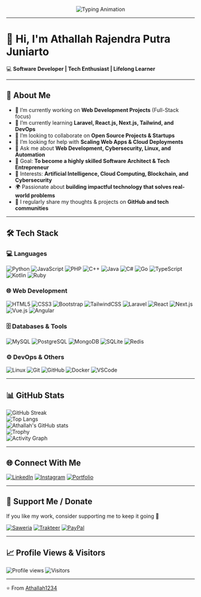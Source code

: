 <p align="center">
  <img src="https://readme-typing-svg.herokuapp.com?size=25&duration=4000&color=0ef&center=true&vCenter=true&lines=Hi+%F0%9F%91%8B,+I'm+Athallah!;Software+Developer;Full-Stack+Web+Developer;Tech+Enthusiast;Open+Source+Contributor;Lifelong+Learner" alt="Typing Animation">
</p>

---

# 👋 Hi, I'm Athallah Rajendra Putra Juniarto  

💻 **Software Developer | Tech Enthusiast | Lifelong Learner**  

---

## 🚀 About Me  
- 🔭 I’m currently working on **Web Development Projects** (Full-Stack focus)  
- 🌱 I’m currently learning **Laravel, React.js, Next.js, Tailwind, and DevOps**  
- 👯 I’m looking to collaborate on **Open Source Projects & Startups**  
- 🤔 I’m looking for help with **Scaling Web Apps & Cloud Deployments**  
- 💬 Ask me about **Web Development, Cybersecurity, Linux, and Automation**  
- 📌 Goal: **To become a highly skilled Software Architect & Tech Entrepreneur**  
- 🎯 Interests: **Artificial Intelligence, Cloud Computing, Blockchain, and Cybersecurity**  
- 🌍 Passionate about **building impactful technology that solves real-world problems**  
- 📝 I regularly share my thoughts & projects on **GitHub and tech communities**  

---

## 🛠️ Tech Stack  

### 💻 Languages  
![Python](https://img.shields.io/badge/Python-3776AB?style=flat&logo=python&logoColor=white)  ![JavaScript](https://img.shields.io/badge/JavaScript-F7DF1E?style=flat&logo=javascript&logoColor=black)  ![PHP](https://img.shields.io/badge/PHP-777BB4?style=flat&logo=php&logoColor=white)  ![C++](https://img.shields.io/badge/C++-00599C?style=flat&logo=cplusplus&logoColor=white)  ![Java](https://img.shields.io/badge/Java-007396?style=flat&logo=java&logoColor=white)  ![C#](https://img.shields.io/badge/C%23-239120?style=flat&logo=c-sharp&logoColor=white)  ![Go](https://img.shields.io/badge/Go-00ADD8?style=flat&logo=go&logoColor=white)  ![TypeScript](https://img.shields.io/badge/TypeScript-007ACC?style=flat&logo=typescript&logoColor=white)  ![Kotlin](https://img.shields.io/badge/Kotlin-0095D5?style=flat&logo=kotlin&logoColor=white)  ![Ruby](https://img.shields.io/badge/Ruby-CC342D?style=flat&logo=ruby&logoColor=white)    

### 🌐 Web Development  
![HTML5](https://img.shields.io/badge/HTML5-E34F26?style=flat&logo=html5&logoColor=white)  ![CSS3](https://img.shields.io/badge/CSS3-1572B6?style=flat&logo=css3&logoColor=white)  ![Bootstrap](https://img.shields.io/badge/Bootstrap-7952B3?style=flat&logo=bootstrap&logoColor=white)  ![TailwindCSS](https://img.shields.io/badge/Tailwind_CSS-38B2AC?style=flat&logo=tailwind-css&logoColor=white)  ![Laravel](https://img.shields.io/badge/Laravel-FF2D20?style=flat&logo=laravel&logoColor=white)  ![React](https://img.shields.io/badge/React-20232A?style=flat&logo=react&logoColor=61DAFB)  ![Next.js](https://img.shields.io/badge/Next.js-000000?style=flat&logo=nextdotjs&logoColor=white)  ![Vue.js](https://img.shields.io/badge/Vue.js-35495E?style=flat&logo=vue-dot-js&logoColor=4FC08D)  ![Angular](https://img.shields.io/badge/Angular-DD0031?style=flat&logo=angular&logoColor=white)  

### 🗄️ Databases & Tools  
![MySQL](https://img.shields.io/badge/MySQL-005C84?style=flat&logo=mysql&logoColor=white)  ![PostgreSQL](https://img.shields.io/badge/PostgreSQL-316192?style=flat&logo=postgresql&logoColor=white)  ![MongoDB](https://img.shields.io/badge/MongoDB-4EA94B?style=flat&logo=mongodb&logoColor=white)  ![SQLite](https://img.shields.io/badge/SQLite-07405E?style=flat&logo=sqlite&logoColor=white)  ![Redis](https://img.shields.io/badge/Redis-DC382D?style=flat&logo=redis&logoColor=white)  

### ⚙️ DevOps & Others  
![Linux](https://img.shields.io/badge/Linux-FCC624?style=flat&logo=linux&logoColor=black)  ![Git](https://img.shields.io/badge/Git-F05032?style=flat&logo=git&logoColor=white)  ![GitHub](https://img.shields.io/badge/GitHub-181717?style=flat&logo=github&logoColor=white)  ![Docker](https://img.shields.io/badge/Docker-2496ED?style=flat&logo=docker&logoColor=white)  ![VSCode](https://img.shields.io/badge/VSCode-0078d7?style=flat&logo=visual-studio-code&logoColor=white)  

---

## 📊 GitHub Stats  

![GitHub Streak](https://github-readme-streak-stats.herokuapp.com/?user=Athallah1234&theme=tokyonight&hide_border=false)  
![Top Langs](https://github-readme-stats.vercel.app/api/top-langs/?username=Athallah1234&layout=compact&theme=tokyonight)  
![Athallah's GitHub stats](https://github-readme-stats.vercel.app/api?username=Athallah1234&show_icons=true&theme=tokyonight)  
![Trophy](https://github-profile-trophy.vercel.app/?username=Athallah1234&theme=tokyonight&no-frame=true&margin-w=5)  
![Activity Graph](https://github-readme-activity-graph.vercel.app/graph?username=Athallah1234&theme=tokyo-night)  

---

## 🌐 Connect With Me  
[![LinkedIn](https://img.shields.io/badge/LinkedIn-0A66C2?style=flat&logo=linkedin&logoColor=white)](https://www.linkedin.com/in/athallah-rajendra-putra-juniarto-9789ba30a)  [![Instagram](https://img.shields.io/badge/Instagram-E4405F?style=flat&logo=instagram&logoColor=white)](https://instagram.com/arpj1234)  [![Portfolio](https://img.shields.io/badge/Portfolio-000000?style=flat&logo=react&logoColor=white)](https://yourportfolio.com)  

---

## 💖 Support Me / Donate  

If you like my work, consider supporting me to keep it going 🚀  

[![Saweria](https://img.shields.io/badge/Saweria-FF8200?style=for-the-badge&logo=github&logoColor=white)](https://saweria.co/ATADEV)  [![Trakteer](https://img.shields.io/badge/Trakteer.id-FF2D20?style=for-the-badge&logo=buymeacoffee&logoColor=white)](https://trakteer.id/athadev)  [![PayPal](https://img.shields.io/badge/PayPal-00457C?style=for-the-badge&logo=paypal&logoColor=white)](https://paypal.me/athadev)  

---

## 📈 Profile Views & Visitors  

![Profile views](https://komarev.com/ghpvc/?username=Athallah1234&label=Profile%20views&color=0e75b6&style=flat)  ![Visitors](https://visitor-badge.laobi.icu/badge?page_id=Athallah1234.Athallah1234)  

---

⭐️ From [Athallah1234](https://github.com/Athallah1234)
